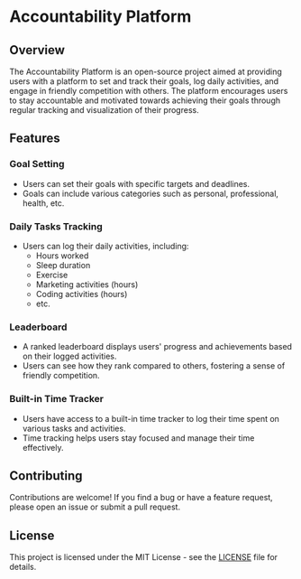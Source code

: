 # Accountability Platform

## Overview

The Accountability Platform is an open-source project aimed at providing users with a platform to set and track their goals, log daily activities, and engage in friendly competition with others. The platform encourages users to stay accountable and motivated towards achieving their goals through regular tracking and visualization of their progress.

## Features

### Goal Setting
- Users can set their goals with specific targets and deadlines.
- Goals can include various categories such as personal, professional, health, etc.

### Daily Tasks Tracking
- Users can log their daily activities, including:
  - Hours worked
  - Sleep duration
  - Exercise
  - Marketing activities (hours)
  - Coding activities (hours)
  - etc.

### Leaderboard
- A ranked leaderboard displays users' progress and achievements based on their logged activities.
- Users can see how they rank compared to others, fostering a sense of friendly competition.

### Built-in Time Tracker
- Users have access to a built-in time tracker to log their time spent on various tasks and activities.
- Time tracking helps users stay focused and manage their time effectively.

## Contributing

Contributions are welcome! If you find a bug or have a feature request, please open an issue or submit a pull request.

## License

This project is licensed under the MIT License - see the [LICENSE](LICENSE) file for details.